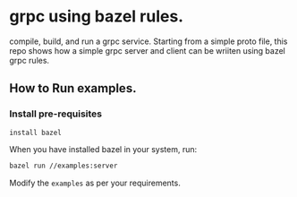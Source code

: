 # grpc using bazel rules.
compile, build, and run a grpc service. Starting from a simple proto file, this repo shows how a simple grpc server and client can be wriiten using bazel grpc rules.

## How to Run examples.
### Install pre-requisites
```
install bazel
```
When you have installed bazel in your system, run:
```bash
bazel run //examples:server
```
Modify the `examples` as per your requirements.
